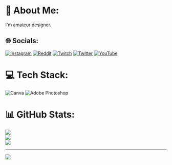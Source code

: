 # 💫 About Me:
I'm amateur designer.


## 🌐 Socials:
[![Instagram](https://img.shields.io/badge/Instagram-%23E4405F.svg?logo=Instagram&logoColor=white)](https://instagram.com/4ykutdmrl) [![Reddit](https://img.shields.io/badge/Reddit-%23FF4500.svg?logo=Reddit&logoColor=white)](https://reddit.com/user/4ykutdmrl) [![Twitch](https://img.shields.io/badge/Twitch-%239146FF.svg?logo=Twitch&logoColor=white)](https://twitch.tv/4ykutdmrl) [![Twitter](https://img.shields.io/badge/Twitter-%231DA1F2.svg?logo=Twitter&logoColor=white)](https://twitter.com/4ykutdmrl) [![YouTube](https://img.shields.io/badge/YouTube-%23FF0000.svg?logo=YouTube&logoColor=white)](https://youtube.com/@UCDWEwGBbRYhFCCZRWroD4jQ) 

# 💻 Tech Stack:
![Canva](https://img.shields.io/badge/Canva-%2300C4CC.svg?style=for-the-badge&logo=Canva&logoColor=white) ![Adobe Photoshop](https://img.shields.io/badge/adobephotoshop-%2331A8FF.svg?style=for-the-badge&logo=adobephotoshop&logoColor=white)
# 📊 GitHub Stats:
![](https://github-readme-stats.vercel.app/api?username=4ykutDmrl&theme=dark&hide_border=false&include_all_commits=false&count_private=false)<br/>
![](https://github-readme-streak-stats.herokuapp.com/?user=4ykutDmrl&theme=dark&hide_border=false)<br/>
![](https://github-readme-stats.vercel.app/api/top-langs/?username=4ykutDmrl&theme=dark&hide_border=false&include_all_commits=false&count_private=false&layout=compact)

---
[![](https://visitcount.itsvg.in/api?id=4ykutDmrl&icon=0&color=0)](https://visitcount.itsvg.in)

<!-- Proudly created with GPRM ( https://gprm.itsvg.in ) -->